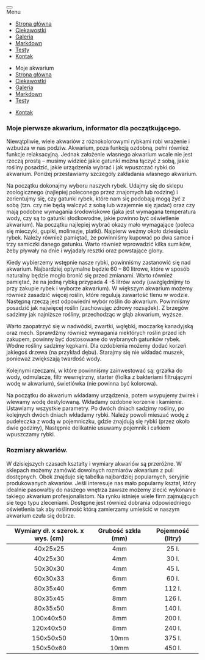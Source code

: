<div class="title-bar" data-responsive-toggle="mobile-menu" data-hide-for="medium">
    <button class="menu-icon" type="button" data-toggle></button>
    <div class="title-bar-title">Menu</div>
</div>

<div class="top-bar show-for-small-only" id="mobile-menu">
    <ul class="vertical menu" data-accordion-menu>
        <li><a href="index.html">Strona główna</a></li>
        <li><a href="informacje.html">Ciekawostki</a></li>
        <li><a href="galeria.html">Galeria</a></li>
        <li><a href="strona.html">Markdown</a></li>
        <li><a href="test.html">Testy</a></li>
        <li><a href="kontakt.html">Kontak</a></li>
    </ul>
</div>

<div class="top-bar hide-for-small-only">
    <div class="top-bar-left">
        <ul class="dropdown menu">
            <li class="menu-text">Moje akwarium</li>
            <li><a href="index.html">Strona główna</a></li>
            <li><a href="informacje.html">Ciekawostki</a></li>
            <li><a href="galeria.html">Galeria</a></li>
            <li><a href="strona.html">Markdown</a></li>
            <li><a href="test.html">Testy</a></li>
        </ul>
    </div>
    <div class="top-bar-right">
        <ul class="menu">
            <li><a href="kontakt.html">Kontak</a></li>
        </ul>
    </div>
</div>

### Moje pierwsze akwarium, informator dla początkującego.
        
Niewątpliwie, wiele akwariów z różnokolorowymi rybkami robi wrażenie i wzbudza w nas podziw. Akwarium, poza funkcją ozdobną, pełni również funkcje relaksacyjną. Jednak założenie własnego akwarium wcale nie jest rzeczą prostą – musimy widzieć jakie gatunki można łączyć z sobą, jakie rośliny posadzić, jakie urządzenia wybrać i jak wpuszczać rybki do akwarium. Poniżej przestawiamy szczegóły zakładania własnego akwarium.
    
Na początku dokonajmy wyboru naszych rybek. Udajmy się do sklepu zoologicznego (najlepiej poleconego przez znajomych lub rodzinę) i zorientujmy się, czy gatunki rybek, które nam się podobają mogą żyć z sobą (tzn. czy nie będą walczyć z sobą lub wzajemnie się zjadać) oraz czy mają podobne wymagania środowiskowe (jaka jest wymagana temperatura wody, czy są to gatunki słodkowodne, jakie powinno być oświetlenie akwarium). Na początku najlepiej wybrać okazy mało wymagające (poleca się mieczyki, gupiki, molinezje, platki). Najpierw weźmy około dziesięciu rybek. Należy również pamiętać, że powinniśmy kupować po dwa samce i trzy samiczki danego gatunku. Warto również wprowadzić kilka sumików, żeby pływały na dnie i wyjadały resztki oraz powstające glony.
   
Kiedy wybierzemy wstępnie nasze rybki, powinniśmy zastanowić się nad akwarium. Najbardziej optymalne będzie 60 – 80 litrowe, które w sposób naturalny będzie mogło bronić się przed zmianami. Warto również pamiętać, że na jedną rybką przypada 4 -5 litrów wody (uwzględnijmy to przy zakupie rybek i wyborze akwarium). W większym akwarium możemy również zasadzić więcej roślin, które regulują zawartość tlenu w wodzie. Następną rzeczą jest odpowiedni wybór roślin do akwarium. Powinniśmy posadzić jak najwięcej roślin (zachowując zdrowy rozsądek). Z brzegów sadzimy jak najniższe rośliny, przechodząc w głąb akwarium, wyższe.
    
Warto zaopatrzyć się w nadwódki, zwartki, wgłębki, moczarkę kanadyjską oraz mech. Sprawdźmy również wymagania niektórych roślin przed ich zakupem, powinny być dostosowane do wybranych gatunków rybek. Wodne rośliny sadzimy kępkami. Dla ozdobienia możemy dodać korzeń jakiegoś drzewa (na przykład dębu). Starajmy się nie wkładać muszek, ponieważ zwiększają twardość wody.
       
Kolejnymi rzeczami, w które powinniśmy zainwestować są: grzałka do wody, odmulacze, filtr wewnętrzny, starter (fiolka z bakteriami filtrującymi wodę w akwarium), świetlówka (nie powinna być kolorowa).
        
Na początku do akwarium wkładamy urządzenia, potem wsypujemy żwirek i wlewamy wodę destylowaną. Wkładamy ozdobne korzenie i kamienie. Ustawiamy wszystkie parametry. Po dwóch dniach sadzimy rośliny, po kolejnych dwóch dniach wkładamy rybki. Należy powoli mieszać wodę z pudełeczka z wodą w pojemniczku, gdzie znajdują się rybki (przez około dwie godziny), Następnie delikatnie usuwamy pojemnik i całkiem wpuszczamy rybki.
    
### Rozmiary akwariów.
        
W dzisiejszych czasach kształty i wymiary akwariów są przeróżne. W sklepach możemy zamówić dowolnych rozmiarów akwarium z puli dostępnych. Obok znajduje się tabelka najbardziej popularnych, seryjnie produkowanych akwariów. Jeśli interesuje nas mało popularny kształ, który idealnie pasowałby do naszego wnętrza zawsze możemy zlecić wykonanie takiego akwarium profesjonalistom. Na rynku istnieje wiele firm zajmujących sie tego typu zleceniami. Dostępne jest również dobrania odpowiedniego oświetlenia tak aby roślinność którą zamierzamy umieścić w naszym akwarium czuła się dobrze.

| Wymiary dł. x szerok. x wys. (cm) | Grubość szkła (mm) | Pojemność (litry) |
|:---------------------------------:|:------------------:|:-----------------:|
|              40x25x25             |         4mm        |       25 l.       |
|              40x25x30             |         4mm        |       30 l.       |
|              50x30x30             |         4mm        |       45 l.       |
|              60x30x33             |         6mm        |       60 l.       |
|              80x35x40             |         6mm        |       112 l.      |
|              80x35x45             |         8mm        |       126 l.      |
|              80x35x50             |         8mm        |       140 l.      |
|             100x40x50             |         8mm        |       200 l.      |
|             120x40x50             |         8mm        |       240 l.      |
|             150x50x50             |        10mm        |       375 l.      |
|             150x50x60             |        10mm        |       450 l.      |
   
